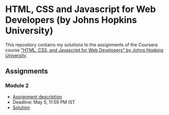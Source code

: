# HTML, CSS and Javascript for Web Developers (by Johns Hopkins University)

This repository contains my solutions to the assignments of the Coursera course
["HTML, CSS, and Javascript for Web Developers" by Johns Hopkins University](https://www.coursera.org/learn/html-css-javascript-for-web-developers)

## Assignments

### Module 2
* [Assignment description](./descriptions/assignment2/Assignment2.md)
* Deadline: May 5, 11:59 PM IST
* [Solution](https://aman333saxena.github.io/coursera-test/module2-solution/index.html)
